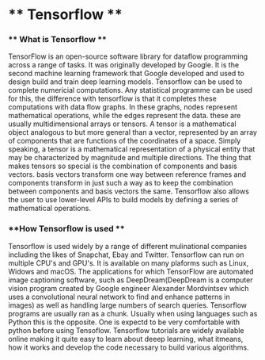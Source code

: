 #  ** Tensorflow **
### ** What is Tensorflow **
TensorFlow is an open-source software library for dataflow programming across a range of tasks. It was originally developed by Google. It is the second machine learning framework that Google developed and used to design build and train deep learning models. Tensorflow can be used to complete numericial computations. Any statistical programme can be used for this, the difference with tensorflow is that it completes these computations with data flow graphs. In these graphs, nodes represent mathematical operations, while the edges represent the data. these are usually multidimensional arrays or tensors. A tensor is a  mathematical object analogous to but more general than a vector, represented by an array of components that are functions of the coordinates of a space. Simply speaking, a tensor is a mathematical representation of a physical entity that may be characterized by magnitude and multiple directions. The thing that makes tensors so special is the combination of components and basis vectors. basis vectors transform one way between reference frames and components transform in just such a way as to keep the combination between components and basis vectors the same. Tensorflow also allows the user to use lower-level APIs to build models by defining a series of mathematical operations.

### **How Tensorflow is used **
Tensorflow is used widely by a range of different mulinational companies including the likes of Snapchat, Ebay and Twitter. Tensorflow can run on multiple CPU's and GPU's. It is available on many plaforms such as Linux, Widows and macOS. The applications for which TensorFlow are automated image captioning software, such as DeepDream(DeepDream is a computer vision program created by Google engineer Alexander Mordvintsev which uses a convolutional neural network to find and enhance patterns in images) as well as handling large numbers of search queries. 
Tensorflow programs are usually ran as a chunk. Usually when using languages such as Python this is the opposite. One is expectd to be very comfortable with python before using Tensoflow. Tensorflow tutorials are widely available online making it quite easy to learn about deeep learning, what itmeans, how it works and develop the code necessary to build various algorithms.













